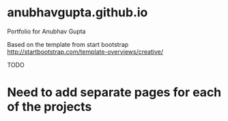 # anubhavgupta.github.io
Portfolio for Anubhav Gupta

Based on the template from start bootstrap
http://startbootstrap.com/template-overviews/creative/

TODO
# Need to add separate pages for each of the projects

